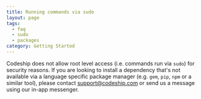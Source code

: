 ```yaml
---
title: Running commands via sudo
layout: page
tags:
  - faq
  - sudo
  - packages
category: Getting Started
---
```


Codeship does not allow root level access (i.e. commands run via `sudo`) for security reasons. If you are looking to install a dependency that's not available via a language specific package manager (e.g. `gem`, `pip`, `npm` or a similar tool), please contact [support@codeship.com](mailto:support@codeship.com) or send us a message using our in-app messenger.
